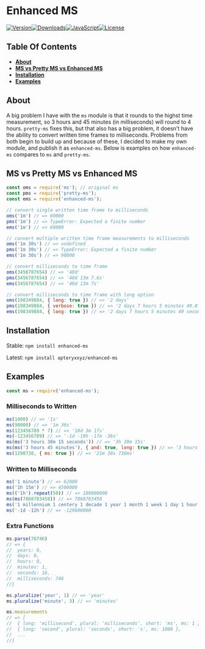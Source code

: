 # Enhanced MS

[![Version][version-image]][github-url][![Downloads][downloads-image]][npm-url][![JavaScript][javascript-image]][github-url][![License][license-image]][license-url]

## Table Of Contents

- [**About**](#about)
- [**MS vs Pretty MS vs Enhanced MS**](#MS-vs-Pretty-MS-vs-Enhanced-MS)
- [**Installation**](#installation)
- [**Examples**](#examples)

## About

A big problem I have with the `ms` module is that it rounds to the highst time measurement, so 3 hours and 45 minutes (in milliseconds) will round to 4 hours. `pretty-ms` fixes this, but that also has a big problem, it doesn't have the ability to convert written time frames to milliseconds. Problems from both begin to build up and because of these, I decided to make my own module, and publish it as `enhanced-ms`. Below is examples on how `enhanced-ms` compares to `ms` and `pretty-ms`.

## MS vs Pretty MS vs Enhanced MS

```js
const oms = require('ms'); // original ms
const pms = require('pretty-ms'); 
const ems = require('enhanced-ms');

// convert single written time frame to milliseconds
oms('1m') // => 60000
pms('1m') // => TypeError: Expected a finite number
ems('1m') // => 60000

// convert multiple written time frame measurements to milliseconds
oms('1m 30s') // => undefined
pms('1m 30s') // => TypeError: Expected a finite number
ems('1m 30s') // => 90000

// convert milliseconds to time frame
oms(3456787654) // => '40d'
pms(3456787654) // => '40d 13m 7.6s'
ems(3456787654) // => '40d 13m 7s'

// convert milliseconds to time frame with long option
oms(198349884, { long: true }) // => '2 days'
pms(198349884, { verbose: true }) // => '2 days 7 hours 5 minutes 49.8 seconds'
ems(198349884, { long: true }) // => '2 days 7 hours 5 minutes 49 seconds'
```

## Installation

Stable:
```npm install enhanced-ms```

Latest:
```npm install apteryxxyz/enhanced-ms```

## Examples

```js
const ms = require('enhanced-ms');
```

### Milliseconds to Written

```js
ms(1000) // => '1s'
ms(90000) // => '1m 30s'
ms(123456789 * 7) // => '10d 3m 17s'
ms(-123456789) // => '-1d -10h -17m -36s'
ms(ms('3 hours 30m 15 seconds')) // => '3h 30m 15s'
ms(ms('3 hours 45 minutes'), { and: true, long: true }) // => '3 hours and 45 minutes'
ms(1298738, { ms: true }) // => '21m 38s 738ms'
```

### Written to Milliseconds

```js
ms('1 minute') // => 62000
ms('1h 15m') // => 4500000
ms(('1h').repeat(50)) // => 180000000
ms(ms(7868783458)) // => 7868783458
ms('1 millennium 1 centery 1 decade 1 year 1 month 1 week 1 day 1 hour 1 minute 1 second 1 millisecond') // => 35039782861001
ms('-1d -12h') // => -129600000
```

### Extra Functions
```js
ms.parse(76746)
// => {
//  years: 0,
//  days: 0,
//  hours: 0,
//  minutes: 1,
//  seconds: 16,
//  milliseconds: 746
//}

ms.pluralize('year', 1) // => 'year'
ms.pluralize('minute', 3) // => 'minutes'

ms.measurements
// => [
//  { long: 'millisecond', plural: 'milliseconds', short: 'ms', ms: 1 },
//  { long: 'second', plural: 'seconds', short: 's', ms: 1000 },
//  ...
//]
```

[version-image]: https://img.shields.io/github/package-json/v/apteryxxyz/enhanced-ms?logo=github
[downloads-image]: https://img.shields.io/npm/dt/enhanced-ms?logo=npm
[javascript-image]: https://img.shields.io/github/languages/top/apteryxxyz/enhanced-ms?logo=github
[license-image]: https://img.shields.io/npm/l/enhanced-ms?logo=github

[npm-url]: https://npmjs.com/package/enhanced-ms
[license-url]: https://github.com/apteryxxyz/enhanced-ms/blob/master/LICENSE
[github-url]: https://github.com/apteryxxyz/enhanced-ms/
